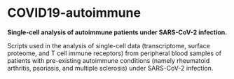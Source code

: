 # COVID19-autoimmune
**Single-cell analysis of autoimmune patients under SARS-CoV-2 infection.**

Scripts used in the analysis of single-cell data (transcriptome, surface proteome, and T cell immune receptors) from peripheral blood samples of patients with pre-existing autoimmune conditions (namely rheumatoid arthritis, psoriasis, and multiple sclerosis) under SARS-CoV-2 infection.
